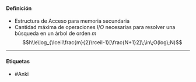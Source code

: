 #### Definición
- Estructura de Acceso para memoria secundaria
- Cantidad máxima de operaciones $I/O$ necesarias para resolver una búsqueda en un árbol de orden $m$ $$h\le\log_{\lceil\frac{m}{2}\rceil-1}[\frac{N+1}2]\;\in\;O(log\;N)$$
***
#### Etiquetas
- #Anki 